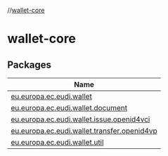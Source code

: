 //[wallet-core](index.md)

# wallet-core

## Packages

| Name |
|---|
| [eu.europa.ec.eudi.wallet](wallet-core/eu.europa.ec.eudi.wallet/index.md) |
| [eu.europa.ec.eudi.wallet.document](wallet-core/eu.europa.ec.eudi.wallet.document/index.md) |
| [eu.europa.ec.eudi.wallet.issue.openid4vci](wallet-core/eu.europa.ec.eudi.wallet.issue.openid4vci/index.md) |
| [eu.europa.ec.eudi.wallet.transfer.openid4vp](wallet-core/eu.europa.ec.eudi.wallet.transfer.openid4vp/index.md) |
| [eu.europa.ec.eudi.wallet.util](wallet-core/eu.europa.ec.eudi.wallet.util/index.md) |

